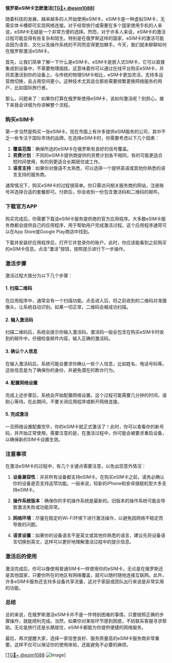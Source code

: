 **俄罗斯eSIM卡怎麽激活[[TG💪+ @esim1088](https://t.me/s/esim1088)]**

随着科技的发展，越来越多的人开始使用eSIM卡。eSIM卡是一种虚拟SIM卡，无需实体卡槽即可实现网络连接。对于经常旅行或需要在多个国家使用手机的人来说，eSIM卡无疑是一个非常方便的选择。然而，对于许多人来说，eSIM卡的激活过程可能显得有些复杂和陌生。特别是在俄罗斯这样的国家，eSIM卡的激活可能会因为语言、文化以及操作系统的不同而变得更加棘手。今天，我们就来聊聊如何在俄罗斯激活eSIM卡。

首先，让我们简单了解一下什么是eSIM卡。eSIM卡是嵌入式SIM卡，它可以直接集成到设备中，不需要物理插拔。这意味着你可以通过在线平台购买eSIM卡，并将其激活到你的设备上。与传统的物理SIM卡相比，eSIM卡更加灵活，支持多运营商切换，且占用空间更小。这种技术尤其适合那些需要频繁更换网络服务的用户，比如国际旅行者。

那么，问题来了：如果你打算在俄罗斯使用eSIM卡，该如何激活呢？别担心，接下来我会详细为你讲解整个流程。

### **购买eSIM卡**

第一步当然是购买一张eSIM卡。现在市面上有许多提供eSIM服务的公司，其中不乏一些专注于国际市场的品牌。在选择eSIM卡时，你需要考虑以下几个因素：

1. **覆盖范围**：确保所选的eSIM卡在俄罗斯有良好的信号覆盖。
2. **资费计划**：不同的eSIM卡提供商提供的资费计划各不相同，有的可能更适合短时间使用，有的则更适合长期居住或工作。
3. **语言支持**：如果你对俄语不太熟悉，可以选择一个提供英语或其他你熟悉的语言支持的服务商。

通常情况下，购买eSIM卡的过程很简单。你只需访问相关服务商的网站，注册账号并选择合适的套餐即可。付款后，你会收到一份包含激活码和二维码的邮件。

### **下载官方APP**

购买完成后，你需要下载该eSIM卡服务提供商的官方应用程序。大多数eSIM卡服务商都会提供自己的应用程序，用于帮助用户完成激活过程。这个应用程序通常可以在App Store或Google Play商店中找到。

下载并安装好应用程序后，打开它并登录你的账户。此时，你应该能看到之前购买的eSIM卡信息。点击“激活”按钮，按照提示进行下一步操作。

### **激活步骤**

激活过程大致分为以下几个步骤：

#### **1. 扫描二维码**
在应用程序中，通常会有一个扫描功能。点击进入后，将之前收到的二维码对准摄像头，让系统自动识别。如果一切正常，二维码会被成功扫描。

#### **2. 输入激活码**
扫描二维码后，系统会提示你输入激活码。激活码一般会包含在购买eSIM卡时收到的邮件中，仔细检查邮件内容，输入正确的激活码。

#### **3. 确认个人信息**
在输入激活码后，系统可能会要求你确认一些个人信息，比如姓名、电话号码等。这些信息是为了确保你的身份，并避免潜在的欺诈行为。

#### **4. 配置网络设置**
完成上述步骤后，系统会开始配置网络设置。这个过程可能需要几分钟的时间，请耐心等待。在此期间，不要关闭应用程序或断开网络连接。

#### **5. 完成激活**
一旦网络设置配置完毕，你的eSIM卡就正式激活了！此时，你可以查看你的新号码，并开始正常使用。需要注意的是，在激活过程中，你可能会被要求重启设备，以确保新的SIM卡设置生效。

### **注意事项**

在激活eSIM卡的过程中，有几个关键点需要注意，以免出现意外情况：

1. **设备兼容性**：并非所有设备都支持eSIM卡。在购买eSIM卡之前，请务必确认你的设备是否支持这项功能。一般来说，较新的iPhone和安卓旗舰机型大多支持eSIM卡。

2. **操作系统版本**：确保你的手机操作系统是最新的。旧版本的操作系统可能会导致激活失败或功能异常。

3. **网络环境**：尽量在稳定的Wi-Fi环境下进行激活操作，以避免因网络不稳定而导致的问题。

4. **语言设置**：如果你的设备语言不是英文或其他你熟悉的语言，建议先将设备语言切换到英文，这样可以更好地理解激活过程中的提示信息。

### **激活后的使用**

激活完成后，你可以像使用普通SIM卡一样使用你的eSIM卡。无论是在俄罗斯还是其他国家，只要你所在的地区有网络覆盖，就可以随时随地连接互联网。此外，许多eSIM卡服务还支持多设备共享流量，这对于家庭或团队出行来说是非常实用的功能。

### **总结**

总的来说，在俄罗斯激活eSIM卡并不是一件特别困难的事情，只要按照正确的步骤操作，就能顺利完成。当然，如果你对某些环节感到困惑，不妨联系客服寻求帮助。无论是旅行还是长期居住，eSIM卡都能为你提供便捷的网络服务。

最后，再次提醒大家，选择一家信誉良好、服务质量高的eSIM卡服务商非常重要。这样不仅可以保证你的使用体验，还能避免不必要的麻烦。

[[TG💪+ @esim1088](https://t.me/s/esim1088) ![Image](https://i.postimg.cc/4NQfJmqS/Snipaste-2025-05-13-00-14-12.png)]